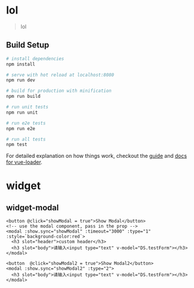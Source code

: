 # lol

> lol

## Build Setup

``` bash
# install dependencies
npm install

# serve with hot reload at localhost:8080
npm run dev

# build for production with minification
npm run build

# run unit tests
npm run unit

# run e2e tests
npm run e2e

# run all tests
npm test
```

For detailed explanation on how things work, checkout the [guide](http://vuejs-templates.github.io/webpack/) and [docs for vue-loader](http://vuejs.github.io/vue-loader).



# widget

## widget-modal

```
<button @click="showModal = true">Show Modal</button>
<!-- use the modal component, pass in the prop -->
<modal :show.sync="showModal" :timeout="3000" :type="1" :style=`background-color:red`>
  <h3 slot="header">custom header</h3>
  <h3 slot="body">请输入<input type="text" v-model="DS.testForm"></h3>
</modal>

<button  @click="showModal2 = true">Show Modal2</button>
<modal :show.sync="showModal2" :type="2">
  <h3 slot="body">请输入<input type="text" v-model="DS.testForm"></h3>
</modal>
```

